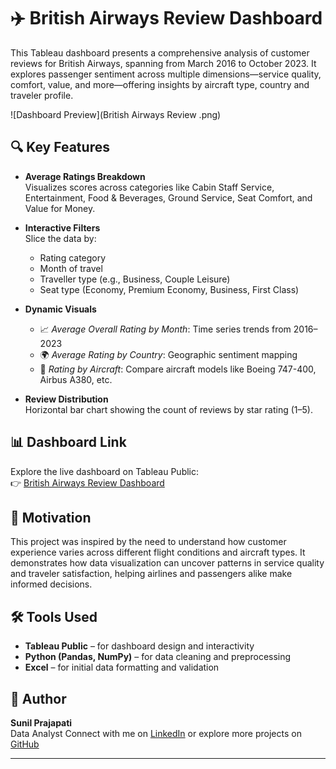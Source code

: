 # ✈️ British Airways Review Dashboard

This Tableau dashboard presents a comprehensive analysis of customer reviews for British Airways, spanning from March 2016 to October 2023. It explores passenger sentiment across multiple dimensions—service quality, comfort, value, and more—offering insights by aircraft type, country and traveler profile.

![Dashboard Preview](British Airways Review .png)

## 🔍 Key Features

- **Average Ratings Breakdown**  
  Visualizes scores across categories like Cabin Staff Service, Entertainment, Food & Beverages, Ground Service, Seat Comfort, and Value for Money.

- **Interactive Filters**  
  Slice the data by:
  - Rating category
  - Month of travel
  - Traveller type (e.g., Business, Couple Leisure)
  - Seat type (Economy, Premium Economy, Business, First Class)

- **Dynamic Visuals**
  - 📈 *Average Overall Rating by Month*: Time series trends from 2016–2023  
  - 🌍 *Average Rating by Country*: Geographic sentiment mapping  
  - 🛫 *Rating by Aircraft*: Compare aircraft models like Boeing 747-400, Airbus A380, etc.

- **Review Distribution**  
  Horizontal bar chart showing the count of reviews by star rating (1–5).

## 📊 Dashboard Link

Explore the live dashboard on Tableau Public:  
👉 [British Airways Review Dashboard](https://public.tableau.com/shared/Z65N6WXS9?:display_count=n&:origin=viz_share_link)

## 🧠 Motivation

This project was inspired by the need to understand how customer experience varies across different flight conditions and aircraft types. It demonstrates how data visualization can uncover patterns in service quality and traveler satisfaction, helping airlines and passengers alike make informed decisions.

## 🛠️ Tools Used

- **Tableau Public** – for dashboard design and interactivity  
- **Python (Pandas, NumPy)** – for data cleaning and preprocessing  
- **Excel** – for initial data formatting and validation

## 🧵 Author

**Sunil Prajapati**  
Data Analyst 
Connect with me on [LinkedIn](www.linkedin.com/in/sunil-prajapati832) or explore more projects on [GitHub](https://github.com/sunilprajapati832)

---

